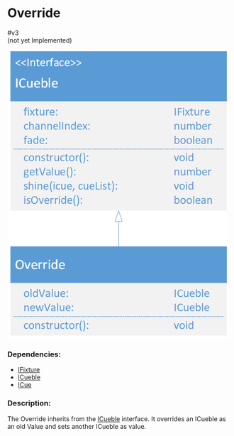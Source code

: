 # Override
\#v3  
(not yet Implemented)  

![Override](./assets/Override_v3.png)

### Dependencies:  
- [IFixture](./IFixture.md)
- [ICueble](./ICueble.md)
- [ICue](./ICue.md)

### Description:
The Override inherits from the [ICueble](./ICueble.md) interface. It overrides an ICueble as an old Value and sets another ICueble as value.